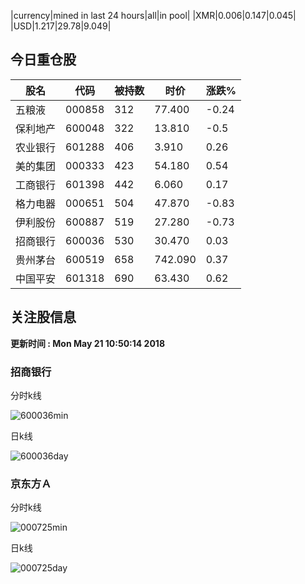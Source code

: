 |currency|mined in last 24 hours|all|in pool|
|XMR|0.006|0.147|0.045|
|USD|1.217|29.78|9.049|

## 今日重仓股 

|股名|代码|被持数|时价|涨跌%|
|---|---|---|---|---|
|五粮液|000858|312|77.400|-0.24|
|保利地产|600048|322|13.810|-0.5|
|农业银行|601288|406|3.910|0.26|
|美的集团|000333|423|54.180|0.54|
|工商银行|601398|442|6.060|0.17|
|格力电器|000651|504|47.870|-0.83|
|伊利股份|600887|519|27.280|-0.73|
|招商银行|600036|530|30.470|0.03|
|贵州茅台|600519|658|742.090|0.37|
|中国平安|601318|690|63.430|0.62|

## 关注股信息
**更新时间 : Mon May 21 10:50:14 2018**
### 招商银行 
分时k线

![600036min](http://image.sinajs.cn/newchart/min/n/sh600036.gif)

日k线

![600036day](http://image.sinajs.cn/newchart/daily/n/sh600036.gif)

### 京东方Ａ 
分时k线

![000725min](http://image.sinajs.cn/newchart/min/n/sz000725.gif)

日k线

![000725day](http://image.sinajs.cn/newchart/daily/n/sz000725.gif)
